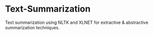 # Text-Summarization
Text summarization using NLTK and XLNET for extractive &amp; abstractive summarization techniques.
